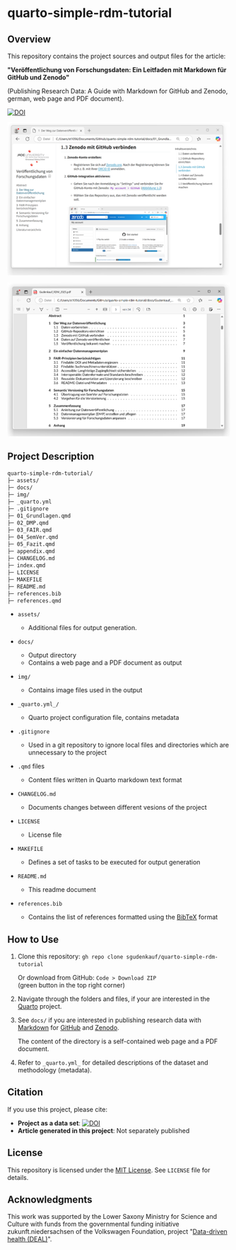 # quarto-simple-rdm-tutorial

## Overview
This repository contains the project sources and output files for the article:  

**"Veröffentlichung von Forschungsdaten: Ein Leitfaden mit Markdown für GitHub und Zenodo"**  

(Publishing Research Data: A Guide with Markdown for GitHub and Zenodo, german, web page and PDF document).  

[![DOI](https://zenodo.org/badge/928431889.svg)](https://doi.org/10.5281/zenodo.14840823)

![The article as a web page.](img/output-web.png)

![The article generated as a PDF document.](img/output-pdf.png)

## Project Description

```
quarto-simple-rdm-tutorial/
├─ assets/
├─ docs/
├─ img/
├─ _quarto.yml
├─ .gitignore
├─ 01_Grundlagen.qmd
├─ 02_DMP.qmd
├─ 03_FAIR.qmd
├─ 04_SemVer.qmd
├─ 05_Fazit.qmd
├─ appendix.qmd
├─ CHANGELOG.md
├─ index.qmd
├─ LICENSE
├─ MAKEFILE
├─ README.md
├─ references.bib
├─ references.qmd
```

- `assets/`
  - Additional files for output generation.

- `docs/`
  - Output directory
  - Contains a web page and a PDF document as output

- `img/`
  - Contains image files used in the output

- `_quarto.yml_/`
  - Quarto project configuration file, contains metadata

- `.gitignore`
  - Used in a git repository to ignore local files and directories which are unnecessary to the project

- `.qmd` files
  - Content files written in Quarto markdown text format

- `CHANGELOG.md`
  - Documents changes between different vesions of the project

- `LICENSE`
  - License file

- `MAKEFILE`
  - Defines a set of tasks to be executed for output generation

- `README.md`
  - This readme document

- `references.bib`
  - Contains the list of references formatted using the [BibTeX](https://www.bibtex.org/de/) format


## How to Use
1. Clone this repository: `gh repo clone sgudenkauf/quarto-simple-rdm-tutorial` 

   Or download from GitHub: `Code > Download ZIP`  
   (green button in the top right corner)
   
2. Navigate through the folders and files, if your are interested in the [Quarto](https://quarto.org/) project.

3. See `docs/` if you are interested in publishing research data with [Markdown](https://www.markdownguide.org/basic-syntax/) for [GitHub](https://github.com/) and [Zenodo](https://zenodo.org/). 

  	The content of the directory is a self-contained web page and a PDF document.   

4. Refer to `_quarto.yml_` for detailed descriptions of the dataset and methodology (metadata).

## Citation
If you use this project, please cite:  
- **Project as a data set**: [![DOI](https://zenodo.org/badge/928431889.svg)](https://doi.org/10.5281/zenodo.14840823)
- **Article generated in this project**: Not separately published

## License
This repository is licensed under the [MIT License](https://opensource.org/license/mit). See `LICENSE` file for details.

## Acknowledgments

This work was supported by the Lower Saxony Ministry for Science and Culture with funds from the governmental funding initiative zukunft.niedersachsen of the Volkswagen Foundation, project "[Data-driven health (DEAL)](https://www.jade-hs.de/forschung/forschungsprofil/strategische-projekte/data-driven-health/)".

